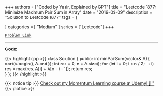 
+++
authors = ["Coded by Yasir, Explained by GPT"]
title = "Leetcode 1877: Minimize Maximum Pair Sum in Array"
date = "2019-09-09"
description = "Solution to Leetcode 1877"
tags = [
    
]
categories = [
    "Medium"
]
series = ["Leetcode"]
+++



[`Problem Link`](https://leetcode.com/problems/minimize-maximum-pair-sum-in-array/description/)

---

**Code:**

{{< highlight cpp >}}
class Solution {
public:
    int minPairSum(vector<int>& A) {
        sort(A.begin(), A.end());
        int res = 0, n = A.size();
        for (int i = 0; i < n / 2; ++i)
            res = max(res, A[i] + A[n - i - 1]);
        return res;        
    }
};
{{< /highlight >}}



{{< notice tip >}}
[Check out my Momentum Learning course at Udemy! 🚀 "](https://www.udemy.com/course/blind-75-the-data-structures-and-algorithms-essentials/)
{{< /notice >}}

